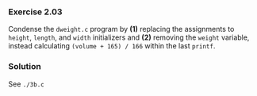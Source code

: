 ### Exercise 2.03
Condense the `dweight.c` program by **(1)** replacing the assignments to `height`, `length`, and `width` initializers and **(2)** removing the `weight` variable, instead calculating `(volume + 165) / 166` within the last `printf`.

### Solution
See `./3b.c`
